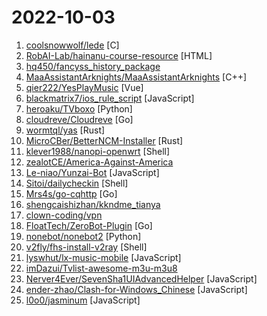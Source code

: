 # 2022-10-03

1. [coolsnowwolf/lede](https://github.com/coolsnowwolf/lede "Lean's LEDE source") [C]
2. [RobAI-Lab/hainanu-course-resource](https://github.com/RobAI-Lab/hainanu-course-resource "海南大学课程攻略共享计划") [HTML]
3. [hq450/fancyss_history_package](https://github.com/hq450/fancyss_history_package "科学上网插件的离线安装包储存在这里") 
4. [MaaAssistantArknights/MaaAssistantArknights](https://github.com/MaaAssistantArknights/MaaAssistantArknights "《明日方舟》小助手，全日常一键长草！| An Arknights assistant compatible with EN, JP, KR, ZH_TW clients") [C++]
5. [qier222/YesPlayMusic](https://github.com/qier222/YesPlayMusic "高颜值的第三方网易云播放器，支持 Windows / macOS / Linux") [Vue]
6. [blackmatrix7/ios_rule_script](https://github.com/blackmatrix7/ios_rule_script "分流规则、重写写规则及脚本。") [JavaScript]
7. [heroaku/TVboxo](https://github.com/heroaku/TVboxo "自用资源") [Python]
8. [cloudreve/Cloudreve](https://github.com/cloudreve/Cloudreve "🌩支持多家云存储的云盘系统 (Self-hosted file management and sharing system, supports multiple storage providers)") [Go]
9. [wormtql/yas](https://github.com/wormtql/yas "Superfast Genshin Impact artifacts scanner") [Rust]
10. [MicroCBer/BetterNCM-Installer](https://github.com/MicroCBer/BetterNCM-Installer "一键安装BetterNCM") [Rust]
11. [klever1988/nanopi-openwrt](https://github.com/klever1988/nanopi-openwrt "Openwrt for Nanopi R1S R2S R4S R5S 香橙派 R1 Plus 固件编译 纯净版与大杂烩") [Shell]
12. [zealotCE/America-Against-America](https://github.com/zealotCE/America-Against-America "《美国反对美国》是王沪宁先生在上世纪80年代末赴美观察写作的。我们知道在那个年代中国对西方特别是美国的追捧有多高，所以突然看到一个学者在80年代就有如此清楚的认识，十分钦佩。由于网上只有效果很差的PDF扫描版，所以我想利用OCR技术和肉眼（人体OCR）来转成现代化的文本格式。目前已经全部完成。") 
13. [Le-niao/Yunzai-Bot](https://github.com/Le-niao/Yunzai-Bot "原神QQ群机器人，通过米游社接口，查询原神游戏信息，快速生成图片返回") [JavaScript]
14. [Sitoi/dailycheckin](https://github.com/Sitoi/dailycheckin "基于【腾讯云函数】/【Docker】/【青龙面板】/【elecV2P】/【群晖】的每日签到脚本（支持多账号使用）签到列表: ｜爱奇艺｜全民K歌｜腾讯视频｜有道云笔记｜网易云音乐｜一加手机社区官方论坛｜百度贴吧｜Bilibili｜V2EX｜咔叽网单｜什么值得买｜AcFun｜天翼云盘｜吾爱破解｜芒果TV｜Fa米家｜小米运动｜百度搜索资源平台｜时光相册｜哔咔漫画｜联通营业厅｜") [Shell]
15. [Mrs4s/go-cqhttp](https://github.com/Mrs4s/go-cqhttp "cqhttp的golang实现，轻量、原生跨平台.") [Go]
16. [shengcaishizhan/kkndme_tianya](https://github.com/shengcaishizhan/kkndme_tianya "天涯 kkndme 神贴聊房价") 
17. [clown-coding/vpn](https://github.com/clown-coding/vpn "快速搭建一个自己的VPN翻墙科学上网") 
18. [FloatTech/ZeroBot-Plugin](https://github.com/FloatTech/ZeroBot-Plugin "基于 ZeroBot 的 OneBot 插件") [Go]
19. [nonebot/nonebot2](https://github.com/nonebot/nonebot2 "跨平台 Python 异步聊天机器人框架 / Asynchronous multi-platform chatbot framework written in Python") [Python]
20. [v2fly/fhs-install-v2ray](https://github.com/v2fly/fhs-install-v2ray "Bash script for installing V2Ray in operating systems such as Debian / CentOS / Fedora / openSUSE that support systemd") [Shell]
21. [lyswhut/lx-music-mobile](https://github.com/lyswhut/lx-music-mobile "一个基于 React native 开发的音乐软件") [JavaScript]
22. [imDazui/Tvlist-awesome-m3u-m3u8](https://github.com/imDazui/Tvlist-awesome-m3u-m3u8 "直播源相关资源汇总 📺 💯 IPTV、M3U —— 勤洗手、戴口罩，祝愿所有人百毒不侵") 
23. [Nerver4Ever/SevenSha1UIAdvancedHelper](https://github.com/Nerver4Ever/SevenSha1UIAdvancedHelper "转存助手ui优化版") [JavaScript]
24. [ender-zhao/Clash-for-Windows_Chinese](https://github.com/ender-zhao/Clash-for-Windows_Chinese "clash for windows汉化版. 提供clash for windows的汉化版, 汉化补丁及汉化版安装程序") [JavaScript]
25. [l0o0/jasminum](https://github.com/l0o0/jasminum "A Zotero add-on to retrive CNKI meta data. 一个简单的Zotero 插件，用于识别中文元数据") [JavaScript]
